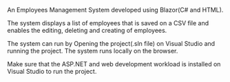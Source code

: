 An Employees Management System developed using Blazor(C# and HTML).

The system displays a list of employees that is saved on a CSV file and enables the editing, deleting and creating of employees. 

The system can run by Opening the project(.sln file) on Visual Studio and running the project.
The system runs locally on the browser.

Make sure that the ASP.NET and web development workload is installed on Visual Studio to run the project.





